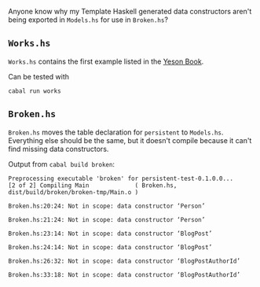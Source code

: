 Anyone know why my Template Haskell generated data constructors aren't being exported in `Models.hs` for use in `Broken.hs`?


## `Works.hs`

`Works.hs` contains the first example listed in the [Yeson Book](http://www.yesodweb.com/book/persistent).

Can be tested with

```
cabal run works
```

## `Broken.hs`

`Broken.hs` moves the table declaration for `persistent` to `Models.hs`. Everything else should be the same, but it doesn't compile because it can't find missing data constructors.

Output from `cabal build broken`:

```
Preprocessing executable 'broken' for persistent-test-0.1.0.0...
[2 of 2] Compiling Main             ( Broken.hs, dist/build/broken/broken-tmp/Main.o )

Broken.hs:20:24: Not in scope: data constructor ‘Person’

Broken.hs:21:24: Not in scope: data constructor ‘Person’

Broken.hs:23:14: Not in scope: data constructor ‘BlogPost’

Broken.hs:24:14: Not in scope: data constructor ‘BlogPost’

Broken.hs:26:32: Not in scope: data constructor ‘BlogPostAuthorId’

Broken.hs:33:18: Not in scope: data constructor ‘BlogPostAuthorId’
```